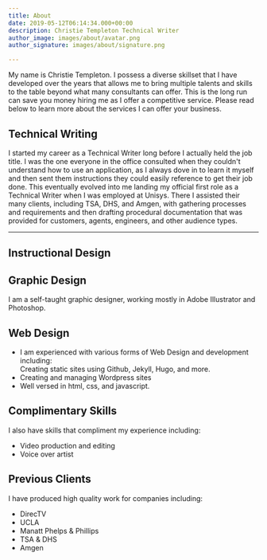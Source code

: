 ```yaml
---
title: About
date: 2019-05-12T06:14:34.000+00:00
description: Christie Templeton Technical Writer
author_image: images/about/avatar.png
author_signature: images/about/signature.png

---
```

My name is Christie Templeton. I possess a diverse skillset that I have developed over the years that allows me to bring multiple talents and skills to the table beyond what many consultants can offer. This is the long run can save you money hiring me as I offer a competitive service. Please read below to learn more about the services I can offer your business.

## Technical Writing

I started my career as a Technical Writer long before I actually held the job title. I was the one everyone in the office consulted when they couldn't understand how to use an application, as I always dove in to learn it myself and then sent them instructions they could easily reference to get their job done. This eventually evolved into me landing my official first role as a Technical Writer when I was employed at Unisys. There I assisted their many clients, including TSA, DHS, and Amgen, with gathering processes and requirements and then drafting procedural documentation that was provided for customers, agents, engineers, and other audience types.

---

## Instructional Design

## Graphic Design

I am a self-taught graphic designer, working mostly in Adobe Illustrator and Photoshop.

## Web Design

* I am experienced with various forms of Web Design and development including:  
  Creating static sites using Github, Jekyll, Hugo, and more.
* Creating and managing Wordpress sites
* Well versed in html, css, and javascript.

## Complimentary Skills

I also have skills that compliment my experience including:

* Video production and editing
* Voice over artist

## Previous Clients

I have produced high quality work for companies including:

* DirecTV
* UCLA
* Manatt Phelps & Phillips
* TSA & DHS
* Amgen

